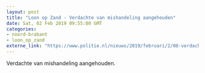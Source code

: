 ```yaml
---
layout: post
title: "Loon op Zand - Verdachte van mishandeling aangehouden"
date: Sat, 02 Feb 2019 09:55:00 GMT
categories: 
- noord-brabant 
- loon_op_zand 
externe_link: "https://www.politie.nl/nieuws/2019/februari/2/08-verdachte-van-mishandeling-aangehouden.html"
---
```


Verdachte van mishandeling aangehouden.

